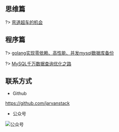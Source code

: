 ## 思维篇

?> [弯道超车的机会](throught/chance.md)



## 程序篇

?> [golang实现零依赖、高性能、并发mysql数据库备份](program/mysqldump.md)

?> [MySQL千万数据查询优化之路](program/mysql-millions-of-data-optimization.md)


## 联系方式

* Github

https://github.com/jarvanstack

* 公众号

![公众号](https://image.bmft.tech/blog/2023/202303291643509.png)
